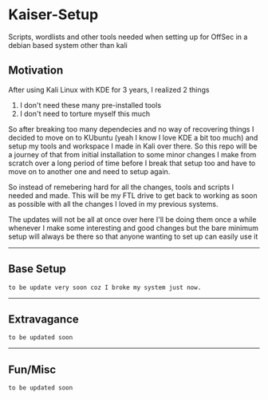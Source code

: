 # Kaiser-Setup
Scripts, wordlists and other tools needed when setting up for OffSec in a debian based system other than kali

## Motivation

After using Kali Linux with KDE for 3 years, I realized 2 things
1. I don't need these many pre-installed tools
2. I don't need to torture myself this much 

So after breaking too many dependecies and no way of recovering things I decided to move on to KUbuntu (yeah I know I love KDE a bit too much) and setup my tools and workspace I made in Kali over there. So this repo will be a journey of that from initial installation to some minor changes I make from scratch over a long period of time before I break that setup too and have to move on to another one and need to setup again. 

So instead of remebering hard for all the changes, tools and scripts I needed and made. This will be my FTL drive to get back to working as soon as possible with all the changes I loved in my previous systems.

The updates will not be all at once over here I'll be doing them once a while whenever I make some interesting and good changes but the bare minimum setup will always be there so that anyone wanting to set up can easily use it

---

## Base Setup

```
to be update very soon coz I broke my system just now.
```
--- 

## Extravagance

```
to be updated soon
```
---

## Fun/Misc

```
to be updated soon
```
